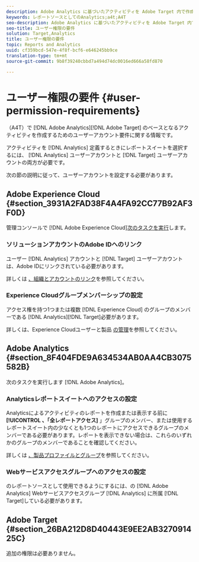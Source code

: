 ```yaml
---
description: Adobe Analytics に基づいたアクティビティを Adobe Target 内で作成する場合（A4T）のユーザーアカウントの要件です。
keywords: レポートソースとしてのAnalytics;a4t;A4T
seo-description: Adobe Analytics に基づいたアクティビティを Adobe Target 内で作成する場合（A4T）のユーザーアカウントの要件です。
seo-title: ユーザー権限の要件
solution: Target,Analytics
title: ユーザー権限の要件
topic: Reports and Analytics
uuid: cf359bcd-547e-4f8f-bcf6-e646245bb9ce
translation-type: tm+mt
source-git-commit: 9b8f39240cbbd7a494d74dc0016ed666a58fd870

---
```



# ユーザー権限の要件 {#user-permission-requirements}

（A4T）で [!DNL Adobe Analytics][!DNL Adobe Target] のベースとなるアクティビティを作成するためのユーザーアカウント要件に関する情報です。

アクティビティを [!DNL Analytics] 定義するときにレポートスイートを選択するには、 [!DNL Analytics] ユーザーアカウントと [!DNL Target] ユーザーアカウントの両方が必要です。

次の節の説明に従って、ユーザーアカウントを設定する必要があります。

## Adobe Experience Cloud {#section_3931A2FAD38F4A4FA92CC77B92AF3F0D}

管理コンソールで [!DNL Adobe Experience Cloud][次のタスクを実行](https://adminconsole.adobe.com)します。

### ソリューションアカウントのAdobe IDへのリンク

ユーザー [!DNL Analytics] アカウントと [!DNL Target] ユーザーアカウントは、Adobe IDにリンクされている必要があります。

詳しくは [、組織とアカウントのリンク](https://docs.adobe.com/help/en/core-services/interface/manage-users-and-products/organizations.html)を参照してください。

### Experience Cloudグループメンバーシップの設定

アクセス権を持つ1つまたは複数 [!DNL Experience Cloud] のグループのメンバーである [!DNL Analytics][!DNL Target]必要があります。

詳しくは、Experience Cloudユーザーと製品 [の管理](https://docs.adobe.com/content/help/en/core-services/interface/manage-users-and-products/admin-getting-started.html)を参照してください。


## Adobe Analytics {#section_8F404FDE9A634534AB0AA4CB3075582B}

次のタスクを実行します [!DNL Adobe Analytics]。

### Analyticsレポートスイートへのアクセスの設定

Analyticsによるアクティビティのレポートを作成または表示する前に **[!UICONTROL 、「全レポートアクセス]** 」グループのメンバー、または使用するレポートスイート内の少なくとも1つのレポートにアクセスできるグループのメンバーである必要があります。レポートを表示できない場合は、これらのいずれかのグループのメンバーであることを確認してください。

詳しくは [、製品プロファイルとグループ](https://docs.adobe.com/content/help/en/core-services/interface/manage-users-and-products/admin-getting-started.html#section_AB50558124D541CF80A0D3D76D35A4BF)を参照してください。

### Webサービスアクセスグループへのアクセスの設定

のレポートソースとして使用できるようにするには、の [!DNL Adobe Analytics] Webサービスアクセスグループ [!DNL Analytics] に所属 [!DNL Target]している必要があります。

## Adobe Target {#section_26BA212D8D40443E9EE2AB327091425C}

追加の権限は必要ありません。
